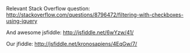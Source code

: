 Relevant Stack Overflow question: http://stackoverflow.com/questions/8796472/filtering-with-checkboxes-using-jquery

And awesome jsfiddle: http://jsfiddle.net/6wYzw/41/

Our jfiddle: http://jsfiddle.net/kronosapiens/4EqGw/7/